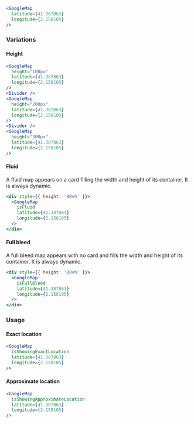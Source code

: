 ```jsx
<GoogleMap
  latitude={41.387863}
  longitude={2.158105}
/>
```

### Variations

#### Height

```jsx
<GoogleMap
  height="100px"
  latitude={41.387863}
  longitude={2.158105}
/>
<Divider />
<GoogleMap
  height="200px"
  latitude={41.387863}
  longitude={2.158105}
/>
<Divider />
<GoogleMap
  height="300px"
  latitude={41.387863}
  longitude={2.158105}
/>
```

#### Fluid

A fluid map appears on a card filling the width and height of its container. It is always dynamic.

```jsx
<div style={{ height: '80vh' }}>
  <GoogleMap
    isFluid
    latitude={41.387863}
    longitude={2.158105}
  />
</div>
```

#### Full bleed

A full bleed map appears with no card and fills the width and height of its container. It is always dynamic.

```jsx
<div style={{ height: '80vh' }}>
  <GoogleMap
    isFullBleed
    latitude={41.387863}
    longitude={2.158105}
  />
</div>
```

### Usage

#### Exact location

```jsx
<GoogleMap
  isShowingExactLocation
  latitude={41.387863}
  longitude={2.158105}
/>
```

#### Approximate location

```jsx
<GoogleMap
  isShowingApproximateLocation
  latitude={41.387863}
  longitude={2.158105}
/>
```
